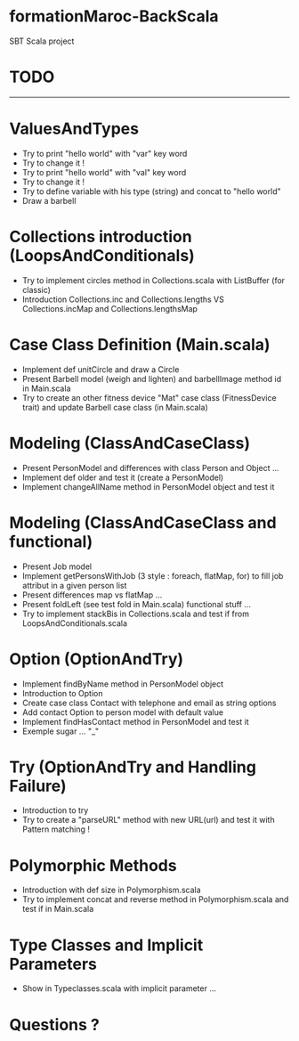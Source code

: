 # formationMaroc-BackScala
SBT Scala project

# TODO

----------

# ValuesAndTypes
- Try to print "hello world" with "var" key word
- Try to change it !
- Try to print "hello world" with "val" key word
- Try to change it !
- Try to define variable with his type (string) and concat to "hello world"
- Draw a barbell

# Collections introduction (LoopsAndConditionals)
- Try to implement circles method in Collections.scala with ListBuffer (for classic)
- Introduction Collections.inc and Collections.lengths VS Collections.incMap and Collections.lengthsMap

# Case Class Definition (Main.scala)
- Implement def unitCircle and draw a Circle
- Present Barbell model (weigh and lighten) and barbellImage method id in Main.scala
- Try to create an other fitness device "Mat" case class (FitnessDevice trait) and update Barbell case class (in Main.scala)

# Modeling (ClassAndCaseClass)
- Present PersonModel and differences with class Person and Object ...
- Implement def older and test it (create a PersonModel)
- Implement changeAllName method in PersonModel object and test it

# Modeling (ClassAndCaseClass and functional)
- Present Job model
- Implement getPersonsWithJob (3 style : foreach, flatMap, for) to fill job attribut in a given person list
- Present differences map vs flatMap ...
- Present foldLeft (see test fold in Main.scala) functional stuff ... 
- Try to implement stackBis in Collections.scala and test if from LoopsAndConditionals.scala

# Option (OptionAndTry)
- Implement findByName method in PersonModel object
- Introduction to Option
- Create case class Contact with telephone and email as string options
- Add contact Option to person model with default value
- Implement findHasContact method in PersonModel and test it
- Exemple sugar ... "_"

# Try (OptionAndTry and Handling Failure)
- Introduction to try
- Try to create a "parseURL" method with new URL(url) and test it with Pattern matching !

# Polymorphic Methods
- Introduction with def size in Polymorphism.scala
- Try to implement concat and reverse method in Polymorphism.scala and test if in Main.scala

# Type Classes and Implicit Parameters 
- Show in Typeclasses.scala with implicit parameter ...

# Questions ?